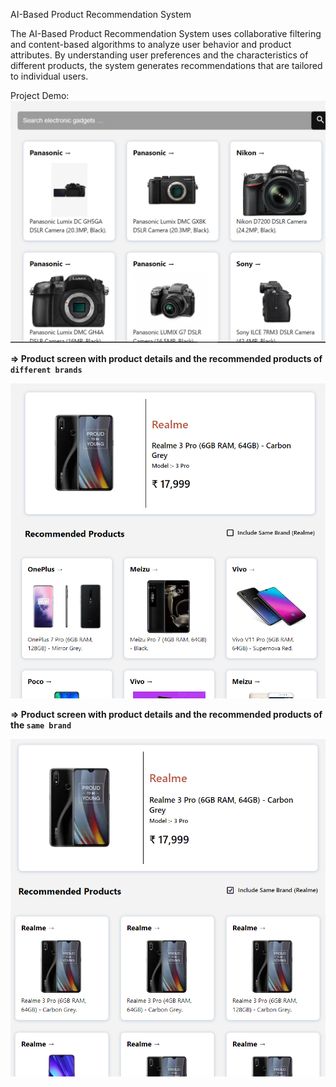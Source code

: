 AI-Based Product Recommendation System

The AI-Based Product Recommendation System uses collaborative filtering and content-based algorithms to analyze user behavior and product attributes. By understanding user preferences and the characteristics of different products, the system generates recommendations that are tailored to individual users.

Project Demo:
![image](images/1.PNG)

**=> Product screen with product details and the recommended products of `different brands`**

![image](images/2.PNG)

**=> Product screen with product details and the recommended products of the `same brand`**

![image](images/3.PNG)
